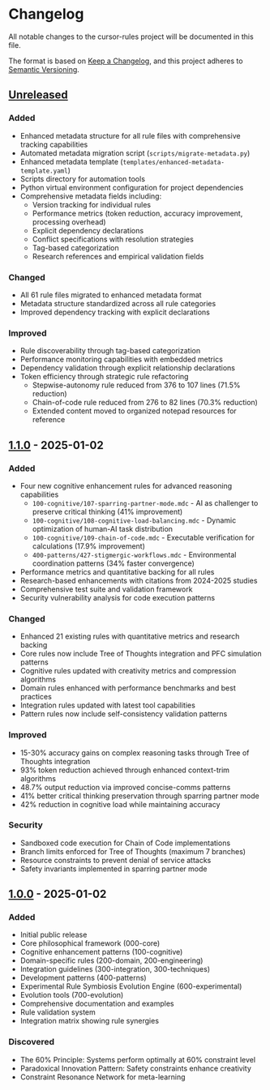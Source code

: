 # Changelog

All notable changes to the cursor-rules project will be documented in this file.

The format is based on [Keep a Changelog](https://keepachangelog.com/en/1.0.0/),
and this project adheres to [Semantic Versioning](https://semver.org/spec/v2.0.0.html).

## [Unreleased]

### Added
- Enhanced metadata structure for all rule files with comprehensive tracking capabilities
- Automated metadata migration script (`scripts/migrate-metadata.py`)
- Enhanced metadata template (`templates/enhanced-metadata-template.yaml`)
- Scripts directory for automation tools
- Python virtual environment configuration for project dependencies
- Comprehensive metadata fields including:
  - Version tracking for individual rules
  - Performance metrics (token reduction, accuracy improvement, processing overhead)
  - Explicit dependency declarations
  - Conflict specifications with resolution strategies
  - Tag-based categorization
  - Research references and empirical validation fields

### Changed
- All 61 rule files migrated to enhanced metadata format
- Metadata structure standardized across all rule categories
- Improved dependency tracking with explicit declarations

### Improved
- Rule discoverability through tag-based categorization
- Performance monitoring capabilities with embedded metrics
- Dependency validation through explicit relationship declarations
- Token efficiency through strategic rule refactoring
  - Stepwise-autonomy rule reduced from 376 to 107 lines (71.5% reduction)
  - Chain-of-code rule reduced from 276 to 82 lines (70.3% reduction)
  - Extended content moved to organized notepad resources for reference

## [1.1.0] - 2025-01-02

### Added
- Four new cognitive enhancement rules for advanced reasoning capabilities
  - `100-cognitive/107-sparring-partner-mode.mdc` - AI as challenger to preserve critical thinking (41% improvement)
  - `100-cognitive/108-cognitive-load-balancing.mdc` - Dynamic optimization of human-AI task distribution
  - `100-cognitive/109-chain-of-code.mdc` - Executable verification for calculations (17.9% improvement)
  - `400-patterns/427-stigmergic-workflows.mdc` - Environmental coordination patterns (34% faster convergence)
- Performance metrics and quantitative backing for all rules
- Research-based enhancements with citations from 2024-2025 studies
- Comprehensive test suite and validation framework
- Security vulnerability analysis for code execution patterns

### Changed
- Enhanced 21 existing rules with quantitative metrics and research backing
- Core rules now include Tree of Thoughts integration and PFC simulation patterns
- Cognitive rules updated with creativity metrics and compression algorithms
- Domain rules enhanced with performance benchmarks and best practices
- Integration rules updated with latest tool capabilities
- Pattern rules now include self-consistency validation patterns

### Improved
- 15-30% accuracy gains on complex reasoning tasks through Tree of Thoughts integration
- 93% token reduction achieved through enhanced context-trim algorithms
- 48.7% output reduction via improved concise-comms patterns
- 41% better critical thinking preservation through sparring partner mode
- 42% reduction in cognitive load while maintaining accuracy

### Security
- Sandboxed code execution for Chain of Code implementations
- Branch limits enforced for Tree of Thoughts (maximum 7 branches)
- Resource constraints to prevent denial of service attacks
- Safety invariants implemented in sparring partner mode

## [1.0.0] - 2025-01-02

### Added
- Initial public release
- Core philosophical framework (000-core)
- Cognitive enhancement patterns (100-cognitive)
- Domain-specific rules (200-domain, 200-engineering)
- Integration guidelines (300-integration, 300-techniques)
- Development patterns (400-patterns)
- Experimental Rule Symbiosis Evolution Engine (600-experimental)
- Evolution tools (700-evolution)
- Comprehensive documentation and examples
- Rule validation system
- Integration matrix showing rule synergies

### Discovered
- The 60% Principle: Systems perform optimally at 60% constraint level
- Paradoxical Innovation Pattern: Safety constraints enhance creativity
- Constraint Resonance Network for meta-learning

[Unreleased]: https://github.com/hamzaamjad/cursor-rules/compare/v1.1.0...HEAD
[1.1.0]: https://github.com/hamzaamjad/cursor-rules/compare/v1.0.0...v1.1.0
[1.0.0]: https://github.com/hamzaamjad/cursor-rules/releases/tag/v1.0.0